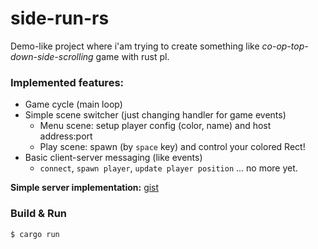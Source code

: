 # side-run-rs

Demo-like project where i'am trying to create something like *co-op-top-down-side-scrolling* game with rust pl. 

### Implemented features:
* Game cycle (main loop)
* Simple scene switcher (just changing handler for game events)
  * Menu scene: setup player config (color, name) and host address:port
  * Play scene: spawn (by `space` key) and control your colored Rect!
* Basic client-server messaging (like events)
  * `connect`, `spawn player`, `update player position` ... no more yet.
  
**Simple server implementation:** [gist](https://gist.github.com/reeFridge/055fb15bae40056d8b92c73965146c5b)

### Build & Run

`$ cargo run`
